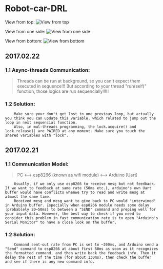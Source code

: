 # Robot-car-DRL


View from top:
![View from top](https://dpr/i/cRm2)

View from one side:
![View from one side](https://d.pr/QaOD)

View from bottom:
![View from bottom](https://d.pr/os04)


## 2017.02.22

### 1.1 Async-threads Communication:
> Threads can be run at background, so you can't expect them executed in sequence!!!  But according to your thread "run(self)" function, those logics are run sequencially!!!!!

### 1.2 Solution:
        Make sure your don't get lost in one previous loop, but actually you think you can update this variable, which related to jump out the loop in next sequencial function.
        Also, in mul-threads programming, the lock.acquire() and  lock.release() are PAIRED at any moment. Make sure you touch the shared variables with "lock".



##  2017.02.21

### 1.1 Communication Model:
>  PC <--> esp8266 (known as wifi module) <--> Arduino (Uart)

        Usually, if we only use esp8266 to receive mesg but not feedback. If we want to feedback at same rate (50ms etc.), arduino's own Uart buffer would have conflicts whenwe try to read and write mesg at almost the same time.
        Received mesg and mesg want to give back to PC would "interwined" in Arduino buffer. Especially when esp8266 module needs some delay (probablely 20~50ms) to between a "SEND" command and preping well for your input data. However, the best way to check if you need to consider this problem in fast communication rate is to open "Arduino's Serial Monitor" to have a close look on the buffer.

### 1.2 Solution:
        Command sent-out rate from PC is set to ~200ms, and Arduino send a "Send" command to esp8266 at about first 50ms as soon as it recognizes the formatted command, and then write back the feedback info. Then it delay the rest of the time (for about 130ms), then check the buffer and see if there is any new command info. 